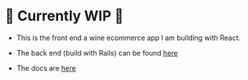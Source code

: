 # 👷 Currently WIP 👷

- This is the front end a wine ecommerce app I am building with React.

- The back end (build with Rails) can be found [here](https://github.com/angieloux/wineday-back-end)

- The docs are [here](https://github.com/angieloux/wineday-docs)
